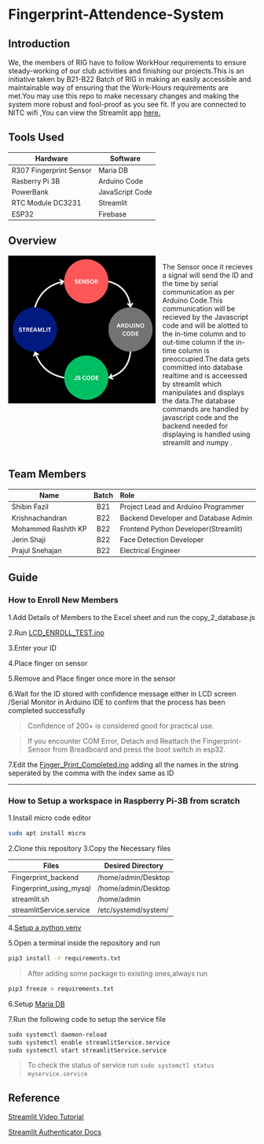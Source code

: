 # Fingerprint-Attendence-System
## Introduction
We, the members of RIG have to follow WorkHour requirements to ensure steady-working of our club activities and finishing our projects.This is an initiative taken by B21-B22 Batch of RIG in making an easily accessible and maintainable way of ensuring that the Work-Hours requirements are met.You may use this repo to make necessary changes and making the system more robust and fool-proof as you see fit.
If you are connected to NITC wifi ,You can view the Streamlit app [here.](http://fp.local:8501/) 
## Tools Used
| Hardware                | Software          |
|-------------------------|-------------------|
| R307 Fingerprint Sensor | Maria DB          |
| Rasberry Pi 3B          | Arduino Code      |
| PowerBank               | JavaScript Code   |
| RTC Module DC3231             | Streamlit         |
| ESP32                   | Firebase          |
## Overview
<div class = Overview style="display:flex">
<img src="Assets/Overview.png" alt-text="This is an image showing Overview" width=300px height=300px>
  <p style="padding-left:14px" >
    The Sensor once it recieves a signal will send the ID and the time by serial communication as per Arduino Code.This communication will be recieved by the Javascript code and will be alotted to the in-time column and to out-time column if the in-time column is preoccupied.The data gets committed into database realtime and is acceessed by streamlit which manipulates and displays the data.The database commands are handled by javascript code and the backend needed for displaying is handled using streamlit and numpy .
  </p>
</div>

## Team Members

| Name                | Batch | Role                                       |
| ------------------- |:-----:|:------------------------------------------ |
| Shibin Fazil        | B21   | Project Lead and Arduino Programmer        |
| Krishnachandran     | B22   | Backend Developer and Database Admin       |
| Mohammed Rashith KP | B22   | Frontend Python Developer(Streamlit)       |
| Jerin Shaji         | B22   | Face Detection Developer                   |
| Prajul Snehajan     | B22   | Electrical Engineer                        |

## Guide
### How to Enroll New Members

1.Add Details of Members to the Excel sheet and run the copy_2_database.js

2.Run [LCD_ENROLL_TEST.ino](</Arduino Code/LCD_ENROLL_TEST/LCD_ENROLL_TEST.ino>)

3.Enter your ID

4.Place finger on sensor

5.Remove  and Place  finger once more in the sensor

6.Wait for the ID stored with confidence message either in LCD screen /Serial Monitor in Arduino IDE to confirm that the process has been completed successfully  
>Confidence of 200+ is considered good for practical use.

>If you encounter COM Error, Detach and Reattach the Fingerprint-Sensor from Breadboard and press the boot switch in esp32.

7.Edit the [Finger_Print_Completed.ino](</Arduino Code/Finger_print_Completed/Finger_print_Completed.ino>) adding all the names in the string seperated by the comma with the index same as ID

---
### How to Setup a workspace in Raspberry Pi-3B from scratch

1.Install micro code editor 
```bash
sudo apt install micro
```

2.Clone this repository
3.Copy the Necessary files

| Files                       | Desired Directory    |
|-----------------------------|----------------------|
| Fingerprint_backend         | /home/admin/Desktop  |
| Fingerprint_using_mysql     | /home/admin/Desktop  |
| streamlit.sh                | /home/admin          |
|streamlitService.service     | /etc/systemd/system/ |

4.[Setup a python venv](https://learn.adafruit.com/python-virtual-environment-usage-on-raspberry-pi/basic-venv-usage)

5.Open a terminal inside the repository and run 
```bash
pip3 install -r requirements.txt
```

>After adding some package to existing ones,always run 
```bash 
pip3 freeze > requirements.txt
```
6.Setup [Maria DB](https://raspberrytips.com/install-mariadb-raspberry-pi/)

7.Run the following code to setup the service file
```
sudo systemctl daemon-reload
sudo systemctl enable streamlitService.service
sudo systemctl start streamlitService.service
```
>To check the status of service run `sudo systemctl status myservice.service`

## Reference

[Streamlit Video Tutorial](https://youtu.be/7yAw1nPareM?feature=shared)

[Streamlit Authenticator Docs](https://blog.streamlit.io/streamlit-authenticator-part-1-adding-an-authentication-component-to-your-app/)


